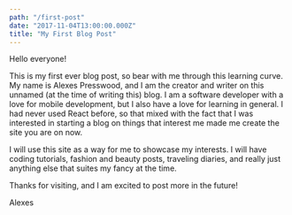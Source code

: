 ```yaml
---
path: "/first-post"
date: "2017-11-04T13:00:00.000Z"
title: "My First Blog Post"
---
```


<div>
    <p>Hello everyone!</p>
    <p>This is my first ever blog post, so bear with me through this learning curve. My name is Alexes Presswood, and I am the creator and writer on this unnamed (at the time of writing this) blog. I am a software developer with a love for mobile development, but I also have a love for learning in general. I had never used React before, so that mixed with the fact that I was interested in starting a blog on things that interest me made me create the site you are on now.</p>
    <p>I will use this site as a way for me to showcase my interests. I will have coding tutorials, fashion and beauty posts, traveling diaries, and really just anything else that suites my fancy at the time.</p>
    <p>Thanks for visiting, and I am excited to post more in the future!</p>
    <p>Alexes</p>
</div>
